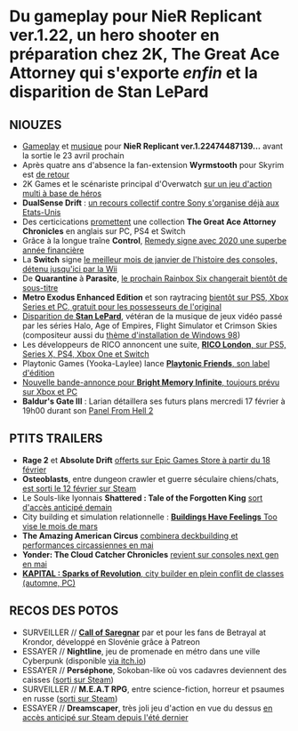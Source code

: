 # Du gameplay pour NieR Replicant ver.1.22, un hero shooter en préparation chez 2K, The Great Ace Attorney qui s'exporte *enfin* et la disparition de Stan LePard

## NIOUZES

- [Gameplay](https://www.youtube.com/watch?v=uB3B-pXihow) et [musique](https://www.youtube.com/watch?v=ZjuNBPA4TIY) pour **NieR Replicant ver.1.22474487139…** avant la sortie le 23 avril prochain
- Après quatre ans d'absence la fan-extension **Wyrmstooth** pour Skyrim est [de retour](https://www.pcgamesn.com/the-elder-scrolls-v-skyrim/mod-wyrmstooth-expansion )
- 2K Games et le scénariste principal d'Overwatch [sur un jeu d'action multi à base de héros](https://www.ign.com/articles/overwatch-michael-chu-31st-union-new-game-multiplayer-character-action)
- **DualSense Drift** : [un recours collectif contre Sony s'organise déjà aux Etats-Unis](https://www.eurogamer.net/articles/2021-02-13-law-firm-files-ps5-dualsense-drift-class-action-against-sony )
- Des certicications [promettent](https://www.pcgamer.com/the-ace-attorney-prequels-have-been-rated-for-pc/) une collection **The Great Ace Attorney Chronicles** en anglais sur PC, PS4 et Switch
- Grâce à la longue traîne **Control**, [Remedy signe avec 2020 une superbe année financière](https://www.gamekult.com/actualite/remedy-valide-une-tres-bonne-annee-2020-et-fait-le-point-sur-ses-projets-3050835973.html)
- La **Switch** signe [le meilleur mois de janvier de l'histoire des consoles, détenu jusqu'ici par la Wii](https://www.nintendolife.com/news/2021/02/switch_just_recorded_the_strongest_january_sales_of_any_games_console_since_the_wii_in_2010_us)
- De **Quarantine** à **Parasite**, [le prochain Rainbox Six changerait bientôt de sous-titre](https://mp1st.com/news/report-rainbow-six-quarantine-renamed-to-rainbow-six-parasite-as-image-surfaces)
- **Metro Exodus Enhanced Edition** et son raytracing [bientôt sur PS5, Xbox Series et PC, gratuit pour les possesseurs de l'original](https://www.gamekult.com/actualite/metro-exodus-4k-60-images-par-seconde-et-eclairage-ray-tracing-au-menu-sur-ps5-et-xbox-series-x-3050836057.html)
- [Disparition de **Stan LePard**](https://www.nme.com/news/gaming-news/halo-guild-wars-2-and-destiny-composer-stan-lepard-has-passed-away-2881336), vétéran de la musique de jeux vidéo passé par les séries Halo, Age of Empires, Flight Simulator et Crimson Skies (compositeur aussi du [thème d'installation de Windows 98](https://www.youtube.com/watch?v=zVyN-P78zyk))
- Les développeurs de RICO annoncent une suite, [**RICO London**, sur PS5, Series X, PS4, Xbox One et Switch](https://www.gematsu.com/2021/02/first-person-shooter-rico-london-announced-for-ps5-xbox-series-ps4-xbox-one-switch-and-pc)
- Playtonic Games (Yooka-Laylee) lance [**Playtonic Friends**, son label d'édition](https://www.gematsu.com/2021/02/first-person-shooter-rico-london-announced-for-ps5-xbox-series-ps4-xbox-one-switch-and-pc)
- [Nouvelle bande-annonce pour **Bright Memory Infinite**, toujours prévu sur Xbox et PC](https://www.youtube.com/watch?v=8au-3Ym8m9g)
- **Baldur's Gate III** : Larian détaillera ses futurs plans mercredi 17 février à 19h00 durant son [Panel From Hell 2](https://www.youtube.com/watch?v=VEfbd0mnRws)

## PTITS TRAILERS

- **Rage 2** et **Absolute Drift** [offerts sur Epic Games Store à partir du 18 février](https://www.jeuxvideo.com/news/1362847/epic-games-store-rage-2-et-absolute-drift-seront-gratuits-la-semaine-prochaine.htm)
- **Osteoblasts**, entre dungeon crawler et guerre séculaire chiens/chats, [est sorti le 12 février sur Steam](https://www.youtube.com/watch?v=FsVClLxLTJc)
- Le Souls-like lyonnais **Shattered : Tale of the Forgotten King** [sort d'accès anticipé demain](https://www.youtube.com/watch?v=xcgFK04woYw)
- City building et simulation relationnelle : [**Buildings Have Feelings** Too vise le mois de mars](https://www.youtube.com/watch?v=yoCVwz1F-Vk)
- **The Amazing American Circus** [combinera deckbuilding et performances circassiennes en mai](https://www.youtube.com/watch?v=wVXT7dS7YGE&feature=emb_title )
- **Yonder: The Cloud Catcher Chronicles** [revient sur consoles next gen en mai](https://www.youtube.com/watch?v=LCgJKhXKR00 )
- [**KAPITAL : Sparks of Revolution**, city builder en plein conflit de classes (automne, PC)](https://www.youtube.com/watch?v=4k63Qtx3j2k )

## RECOS DES POTOS

- SURVEILLER // [**Call of Saregnar**](https://vimeo.com/372739311 ) par et pour les fans de Betrayal at Krondor, développé en Slovénie grâce à Patreon
- ESSAYER // **Nightline**, jeu de promenade en métro dans une ville Cyberpunk (disponible [via itch.io]( https://colorfiction.itch.io/nightline))
- ESSAYER // **Perséphone**, Sokoban-like où vos cadavres deviennent des caisses ([sorti sur Steam](https://store.steampowered.com/app/1132180/Persephone/))
- SURVEILLER // **M.E.A.T RPG**, entre science-fiction, horreur et psaumes en russe ([sorti sur Steam](https://store.steampowered.com/app/1316160/MEAT_RPG/))
- ESSAYER // **Dreamscaper**, très joli jeu d'action en vue du dessus [en accès anticipé sur Steam depuis l'été dernier](https://store.steampowered.com/app/1040420/Dreamscaper/)
